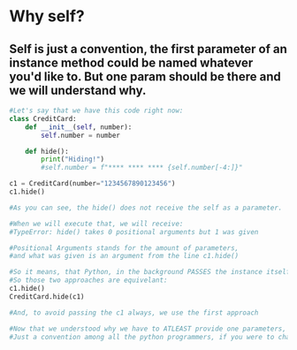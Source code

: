 # Why self?
## Self is just a convention, the first parameter of an instance method could be named whatever you'd like to. But one param should be there and we will understand why.
```python 
#Let's say that we have this code right now:
class CreditCard:
    def __init__(self, number):
        self.number = number

    def hide():
        print("Hiding!")
        #self.number = f"**** **** **** {self.number[-4:]}"

c1 = CreditCard(number="1234567890123456")
c1.hide()

#As you can see, the hide() does not receive the self as a parameter.

#When we will execute that, we will receive:
#TypeError: hide() takes 0 positional arguments but 1 was given

#Positional Arguments stands for the amount of parameters,
#and what was given is an argument from the line c1.hide()

#So it means, that Python, in the background PASSES the instance itself as an argument to any method that it will execute
#So those two approaches are equivelant:
c1.hide()
CreditCard.hide(c1)

#And, to avoid passing the c1 always, we use the first approach

#Now that we understood why we have to ATLEAST provide one parameters, then, why self?
#Just a convention among all the python programmers, if you were to change this to any other word, this would work as well, but it is never necessary

```